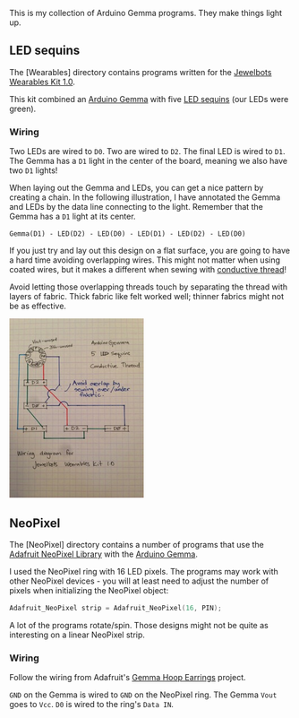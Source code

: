 
This is my collection of Arduino Gemma programs. They make things light up.

## LED sequins

The [Wearables] directory contains programs written for the
[Jewelbots](http://jewelbots.com/)
[Wearables Kit 1.0](http://jewelbots.com/intro-to-wearables-kit.html).

This kit combined an
[Arduino Gemma](https://www.arduino.cc/en/Main/ArduinoGemma) with five
[LED sequins](https://www.adafruit.com/product/1756) (our LEDs were green).

### Wiring

Two LEDs are wired to `D0`. Two are wired to `D2`. The final LED is wired to
`D1`. The Gemma has a `D1` light in the center of the board, meaning we also
have two `D1` lights!

When laying out the Gemma and LEDs, you can get a nice pattern by creating a
chain. In the following illustration, I have annotated the Gemma and LEDs by
the data line connecting to the light. Remember that the Gemma has a `D1`
light at its center.

```
Gemma(D1) - LED(D2) - LED(D0) - LED(D1) - LED(D2) - LED(D0)
```

If you just try and lay out this design on a flat surface, you are going to
have a hard time avoiding overlapping wires. This might not matter when using
coated wires, but it makes a different when sewing with
[conductive thread](https://learn.adafruit.com/conductive-thread)!

Avoid letting those overlapping threads touch by separating the thread with
layers of fabric. Thick fabric like felt worked well; thinner fabrics might
not be as effective.

![wiring diagram](Wearables/wiring.jpg)

## NeoPixel

The [NeoPixel] directory contains a number of programs that use the
[Adafruit NeoPixel Library](https://github.com/adafruit/Adafruit_NeoPixel)
with the [Arduino Gemma](https://www.arduino.cc/en/Main/ArduinoGemma).

I used the NeoPixel ring with 16 LED pixels. The programs may work with other
NeoPixel devices - you will at least need to adjust the number of pixels when
initializing the NeoPixel object:

```cpp
Adafruit_NeoPixel strip = Adafruit_NeoPixel(16, PIN);
```

A lot of the programs rotate/spin. Those designs might not be quite as
interesting on a linear NeoPixel strip.

### Wiring

Follow the wiring from Adafruit's
[Gemma Hoop Earrings](https://learn.adafruit.com/gemma-hoop-earrings/circuit-diagram)
project.

`GND` on the Gemma is wired to `GND` on the NeoPixel ring. The Gemma `Vout` goes to
`Vcc`. `D0` is wired to the ring's `Data IN`.
